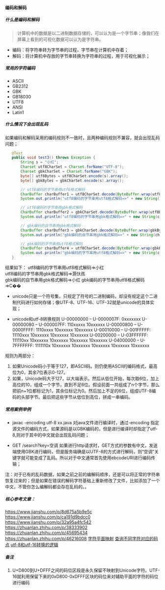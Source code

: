 #### 编码和解码

##### 什么是编码和解码
> 计算机中的数据是以二进制数据存储的，可以认为是一个字节串；像我们在屏幕上看到的可视化数据可以认为是字符串。

- 编码：将字符串转为字节串的过程，字节串在计算机中存着；
- 解码：将计算机中存放的字节串转换为字符串的过程，用于可视化展示；


##### 常用的字符编码
- ASCII
- GB2312
- GBK
- GB18030
- UTF8
- ANSI
- Latin1

##### 什么情况下会出现乱码
如果编码和解码采用的编码规则不一致时，且两种编码规则不兼容，就会出现乱码问题；
```java
   @Test
   public void test3() throws Exception {
       String s = "小红";
       Charset utf8CharSet = Charset.forName("UTF-8");
       Charset gbkCharSet = Charset.forName("GBK");
       byte[] utf8Bytes = utf8CharSet.encode(s).array();
       byte[] gbkBytes = gbkCharSet.encode(s).array();

       // utf8编码的字节串用utf8格式解码
       CharBuffer charBuffer1 = utf8CharSet.decode(ByteBuffer.wrap(utf8Bytes));
       System.out.println("utf8编码的字节串用utf8格式解码=>" + new String(charBuffer1.array()));

       // utf8编码的字节串用gbk格式解码
       CharBuffer charBuffer2 = gbkCharSet.decode(ByteBuffer.wrap(utf8Bytes));
       System.out.println("utf8编码的字节串用gbk格式解码=>" + new String(charBuffer2.array()));

       // gbk编码的自节串用gbk格式解码
       CharBuffer charBuffer3 = gbkCharSet.decode(ByteBuffer.wrap(gbkBytes));
       System.out.println("gbk编码的自节串用gbk格式解码=>" + new String(charBuffer3.array()));

       // gbk编码的字节串用utf8格式解码
       CharBuffer charBuffer4 = utf8CharSet.decode(ByteBuffer.wrap(gbkBytes));
       System.out.println("gbk编码的字节串用utf8格式解码=>" + new String(charBuffer4.array()));
   }
```

结果如下：
utf8编码的字节串用utf8格式解码=>小红         
utf8编码的字节串用gbk格式解码=>灏忕孩        
gbk编码的自节串用gbk格式解码=>小红
gbk编码的字节串用utf8格式解码=>С��

- unicode只是一个符号集，只规定了符号的二进制编码，却没有规定这个二进制代码进行如何存储；像UTF-8、UTF-16、UTF-32就是unicode的具体实现；

- unicode和utf-8转换规则
U-00000000 – U-0000007F: 0xxxxxxx
U-00000080 – U-000007FF: 110xxxxx 10xxxxxx
U-00000800 – U-0000FFFF: 1110xxxx 10xxxxxx 10xxxxxx
U-00010000 – U-001FFFFF: 11110xxx 10xxxxxx 10xxxxxx 10xxxxxx
U-00200000 – U-03FFFFFF: 111110xx 10xxxxxx 10xxxxxx 10xxxxxx 10xxxxxx
U-04000000 – U-7FFFFFFF: 1111110x 10xxxxxx 10xxxxxx 10xxxxxx 10xxxxxx 10xxxxxx

规则为两部分：
1. 如果Unicode码小于等于127，即ASCII码。则仍使用ASCII的编码格式，最高位为0，其余7位表示0-127。
2. 如果，Unicode码大于127，以大端表示。然后从低位开始，每次取6位，加上高位的10，组成一个字节，直到不足6位。假设前面一共组成了n个字节，那么把前n+1位都标记为1，其余位标记为0。然后加上不足的6位，组成UTF-8编码的头部字节。最后把这些字节从低位到高位，拼成一串编码。

##### 常用案例举例

- javac -encoding utf-8 xx.java
对java文件进行编译时，通过-encoding 指定源文件的编码方式，如果源码是以GBK编码的，但是进行编译时却指定了utf-8,则对于其中的中文就会出现乱码问题；

- GET /search?key=空调
如果进行http请求时，GET方式的参数有中文，发送端使用GBK进行编码，但是服务端确是以UTF-8的方式进行解码，则“空调”关键字就可能变成了乱码。所以对于中文通常首先使用ebcodeURI进行编码传输；

注：对于已有的乱码数据，如果之前之前的编解码顺序，还是可以将正常的字符串恢复过来的；但是如果在错误的解码字符基础上重新修改了文件，比如添加了一个中文，不管你怎么编解码都会存在乱码的。。

##### 核心参考文章：
https://www.jianshu.com/p/8d675a5b9e5c
https://www.jianshu.com/p/ca191d9bdcc0
https://www.jianshu.com/p/32a95a4fc542
https://zhuanlan.zhihu.com/p/38333902
https://zhuanlan.zhihu.com/p/45695434
https://zhuanlan.zhihu.com/p/46216008
[字符平面映射](https://zh.wikipedia.org/wiki/Unicode%E5%AD%97%E7%AC%A6%E5%B9%B3%E9%9D%A2%E6%98%A0%E5%B0%84)
[查询不同字符对应的码点](https://zh.wikipedia.org/wiki/Unicode%E5%8D%80%E6%AE%B5)
[utf-8和utf-16转换的逻辑](https://zh.wikipedia.org/wiki/UTF-16)

##### 备注
1. U+D800到U+DFFF之间的码位区段是永久保留不映射到Unicode字符。UTF-16就利用保留下来的0xD800-0xDFFF区块的码位来对辅助平面的字符的码位进行编码